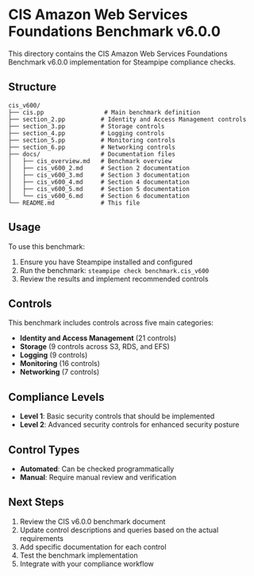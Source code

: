 # CIS Amazon Web Services Foundations Benchmark v6.0.0

This directory contains the CIS Amazon Web Services Foundations Benchmark v6.0.0 implementation for Steampipe compliance checks.

## Structure

```
cis_v600/
├── cis.pp                 # Main benchmark definition
├── section_2.pp          # Identity and Access Management controls
├── section_3.pp          # Storage controls
├── section_4.pp          # Logging controls
├── section_5.pp          # Monitoring controls
├── section_6.pp          # Networking controls
├── docs/                 # Documentation files
│   ├── cis_overview.md   # Benchmark overview
│   ├── cis_v600_2.md     # Section 2 documentation
│   ├── cis_v600_3.md     # Section 3 documentation
│   ├── cis_v600_4.md     # Section 4 documentation
│   ├── cis_v600_5.md     # Section 5 documentation
│   └── cis_v600_6.md     # Section 6 documentation
└── README.md             # This file
```

## Usage

To use this benchmark:

1. Ensure you have Steampipe installed and configured
2. Run the benchmark: `steampipe check benchmark.cis_v600`
3. Review the results and implement recommended controls

## Controls

This benchmark includes controls across five main categories:

- **Identity and Access Management** (21 controls)
- **Storage** (9 controls across S3, RDS, and EFS)
- **Logging** (9 controls)
- **Monitoring** (16 controls)
- **Networking** (7 controls)

## Compliance Levels

- **Level 1**: Basic security controls that should be implemented
- **Level 2**: Advanced security controls for enhanced security posture

## Control Types

- **Automated**: Can be checked programmatically
- **Manual**: Require manual review and verification

## Next Steps

1. Review the CIS v6.0.0 benchmark document
2. Update control descriptions and queries based on the actual requirements
3. Add specific documentation for each control
4. Test the benchmark implementation
5. Integrate with your compliance workflow
